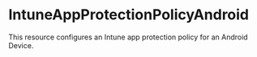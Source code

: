 
# IntuneAppProtectionPolicyAndroid

This resource configures an Intune app protection policy for an Android Device.
